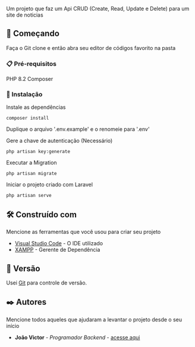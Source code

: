 Um projeto que faz um Api CRUD (Create, Read, Update e Delete) para um site de noticias

## 🚀 Começando

Faça o Git clone e então abra seu editor de códigos favorito na pasta

### 📋 Pré-requisitos

PHP 8.2
Composer

### 🔧 Instalação

Instale as dependências

```
composer install
```

Duplique o arquivo '.env.example' e o renomeie para '.env'

Gere a chave de autenticação (Necessário)
```
php artisan key:generate
```

Executar a Migration
```
php artisan migrate
```

Iniciar o projeto criado com Laravel
```
php artisan serve
```

## 🛠️ Construído com

Mencione as ferramentas que você usou para criar seu projeto

* [Visual Studio Code]([https://code.visualstudio.com/]) - O IDE utilizado
* [XAMPP]([https://www.apachefriends.org/pt_br/index.html]) - Gerente de Dependência


## 📌 Versão

Usei [Git]((https://git-scm.com/)) para controle de versão. 

## ✒️ Autores

Mencione todos aqueles que ajudaram a levantar o projeto desde o seu início

* **João Victor** - *Programador Backend* - [acesse aqui]((https://github.com/victorjoao099))
